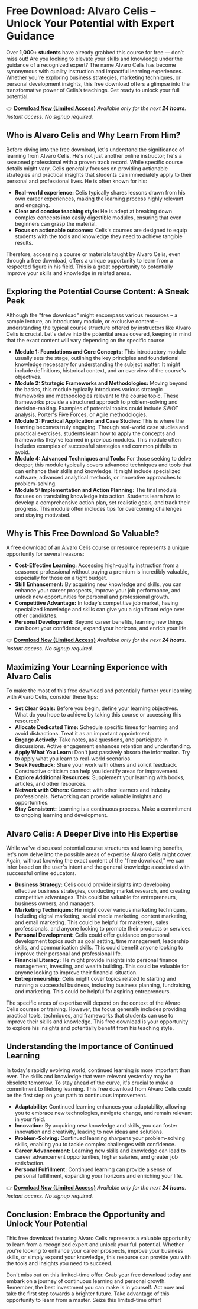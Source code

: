 # Free Download: Alvaro Celis – Unlock Your Potential with Expert Guidance

Over **1,000+ students** have already grabbed this course for free — don’t miss out! Are you looking to elevate your skills and knowledge under the guidance of a recognized expert? The name Alvaro Celis has become synonymous with quality instruction and impactful learning experiences. Whether you're exploring business strategies, marketing techniques, or personal development insights, this free download offers a glimpse into the transformative power of Celis’s teachings. Get ready to unlock your full potential.

👉 **[Download Now (Limited Access)](https://udemywork.com/alvaro-celis)**
_Available only for the next **24 hours**. Instant access. No signup required._

## Who is Alvaro Celis and Why Learn From Him?

Before diving into the free download, let's understand the significance of learning from Alvaro Celis. He's not just another online instructor; he's a seasoned professional with a proven track record. While specific course details might vary, Celis generally focuses on providing actionable strategies and practical insights that students can immediately apply to their personal and professional lives. He is often known for his:

*   **Real-world experience:** Celis typically shares lessons drawn from his own career experiences, making the learning process highly relevant and engaging.
*   **Clear and concise teaching style:** He is adept at breaking down complex concepts into easily digestible modules, ensuring that even beginners can grasp the material.
*   **Focus on actionable outcomes:** Celis's courses are designed to equip students with the tools and knowledge they need to achieve tangible results.

Therefore, accessing a course or materials taught by Alvaro Celis, even through a free download, offers a unique opportunity to learn from a respected figure in his field. This is a great opportunity to potentially improve your skills and knowledge in related areas.

## Exploring the Potential Course Content: A Sneak Peek

Although the "free download" might encompass various resources – a sample lecture, an introductory module, or exclusive content – understanding the typical course structure offered by instructors like Alvaro Celis is crucial. Let's delve into the potential areas covered, keeping in mind that the exact content will vary depending on the specific course.

*   **Module 1: Foundations and Core Concepts:** This introductory module usually sets the stage, outlining the key principles and foundational knowledge necessary for understanding the subject matter. It might include definitions, historical context, and an overview of the course's objectives.
*   **Module 2: Strategic Frameworks and Methodologies:** Moving beyond the basics, this module typically introduces various strategic frameworks and methodologies relevant to the course topic. These frameworks provide a structured approach to problem-solving and decision-making. Examples of potential topics could include SWOT analysis, Porter's Five Forces, or Agile methodologies.
*   **Module 3: Practical Application and Case Studies:** This is where the learning becomes truly engaging. Through real-world case studies and practical exercises, students learn how to apply the concepts and frameworks they've learned in previous modules. This module often includes examples of successful strategies and common pitfalls to avoid.
*   **Module 4: Advanced Techniques and Tools:** For those seeking to delve deeper, this module typically covers advanced techniques and tools that can enhance their skills and knowledge. It might include specialized software, advanced analytical methods, or innovative approaches to problem-solving.
*   **Module 5: Implementation and Action Planning:** The final module focuses on translating knowledge into action. Students learn how to develop a comprehensive action plan, set realistic goals, and track their progress. This module often includes tips for overcoming challenges and staying motivated.

## Why is This Free Download So Valuable?

A free download of an Alvaro Celis course or resource represents a unique opportunity for several reasons:

*   **Cost-Effective Learning:** Accessing high-quality instruction from a seasoned professional without paying a premium is incredibly valuable, especially for those on a tight budget.
*   **Skill Enhancement:** By acquiring new knowledge and skills, you can enhance your career prospects, improve your job performance, and unlock new opportunities for personal and professional growth.
*   **Competitive Advantage:** In today's competitive job market, having specialized knowledge and skills can give you a significant edge over other candidates.
*   **Personal Development:** Beyond career benefits, learning new things can boost your confidence, expand your horizons, and enrich your life.

👉 **[Download Now (Limited Access)](https://udemywork.com/alvaro-celis)**
_Available only for the next **24 hours**. Instant access. No signup required._

## Maximizing Your Learning Experience with Alvaro Celis

To make the most of this free download and potentially further your learning with Alvaro Celis, consider these tips:

*   **Set Clear Goals:** Before you begin, define your learning objectives. What do you hope to achieve by taking this course or accessing this resource?
*   **Allocate Dedicated Time:** Schedule specific times for learning and avoid distractions. Treat it as an important appointment.
*   **Engage Actively:** Take notes, ask questions, and participate in discussions. Active engagement enhances retention and understanding.
*   **Apply What You Learn:** Don't just passively absorb the information. Try to apply what you learn to real-world scenarios.
*   **Seek Feedback:** Share your work with others and solicit feedback. Constructive criticism can help you identify areas for improvement.
*   **Explore Additional Resources:** Supplement your learning with books, articles, and other resources.
*   **Network with Others:** Connect with other learners and industry professionals. Networking can provide valuable insights and opportunities.
*   **Stay Consistent:** Learning is a continuous process. Make a commitment to ongoing learning and development.

## Alvaro Celis: A Deeper Dive into His Expertise

While we've discussed potential course structures and learning benefits, let's now delve into the possible areas of expertise Alvaro Celis might cover. Again, without knowing the exact content of the "free download," we can infer based on the user's intent and the general knowledge associated with successful online educators.

*   **Business Strategy:** Celis could provide insights into developing effective business strategies, conducting market research, and creating competitive advantages. This could be valuable for entrepreneurs, business owners, and managers.
*   **Marketing Techniques:** He might cover various marketing techniques, including digital marketing, social media marketing, content marketing, and email marketing. This could be helpful for marketers, sales professionals, and anyone looking to promote their products or services.
*   **Personal Development:** Celis could offer guidance on personal development topics such as goal setting, time management, leadership skills, and communication skills. This could benefit anyone looking to improve their personal and professional life.
*   **Financial Literacy:** He might provide insights into personal finance management, investing, and wealth building. This could be valuable for anyone looking to improve their financial situation.
*   **Entrepreneurship:** Celis might cover topics related to starting and running a successful business, including business planning, fundraising, and marketing. This could be helpful for aspiring entrepreneurs.

The specific areas of expertise will depend on the context of the Alvaro Celis courses or training. However, the focus generally includes providing practical tools, techniques, and frameworks that students can use to improve their skills and knowledge. This free download is your opportunity to explore his insights and potentially benefit from his teaching style.

## Understanding the Importance of Continued Learning

In today's rapidly evolving world, continued learning is more important than ever. The skills and knowledge that were relevant yesterday may be obsolete tomorrow. To stay ahead of the curve, it's crucial to make a commitment to lifelong learning. This free download from Alvaro Celis could be the first step on your path to continuous improvement.

*   **Adaptability:** Continued learning enhances your adaptability, allowing you to embrace new technologies, navigate change, and remain relevant in your field.
*   **Innovation:** By acquiring new knowledge and skills, you can foster innovation and creativity, leading to new ideas and solutions.
*   **Problem-Solving:** Continued learning sharpens your problem-solving skills, enabling you to tackle complex challenges with confidence.
*   **Career Advancement:** Learning new skills and knowledge can lead to career advancement opportunities, higher salaries, and greater job satisfaction.
*   **Personal Fulfillment:** Continued learning can provide a sense of personal fulfillment, expanding your horizons and enriching your life.

👉 **[Download Now (Limited Access)](https://udemywork.com/alvaro-celis)**
_Available only for the next **24 hours**. Instant access. No signup required._

## Conclusion: Embrace the Opportunity and Unlock Your Potential

This free download featuring Alvaro Celis represents a valuable opportunity to learn from a recognized expert and unlock your full potential. Whether you're looking to enhance your career prospects, improve your business skills, or simply expand your knowledge, this resource can provide you with the tools and insights you need to succeed.

Don't miss out on this limited-time offer. Grab your free download today and embark on a journey of continuous learning and personal growth. Remember, the best investment you can make is in yourself. Act now and take the first step towards a brighter future. Take advantage of this opportunity to learn from a master. Seize this limited-time offer!
